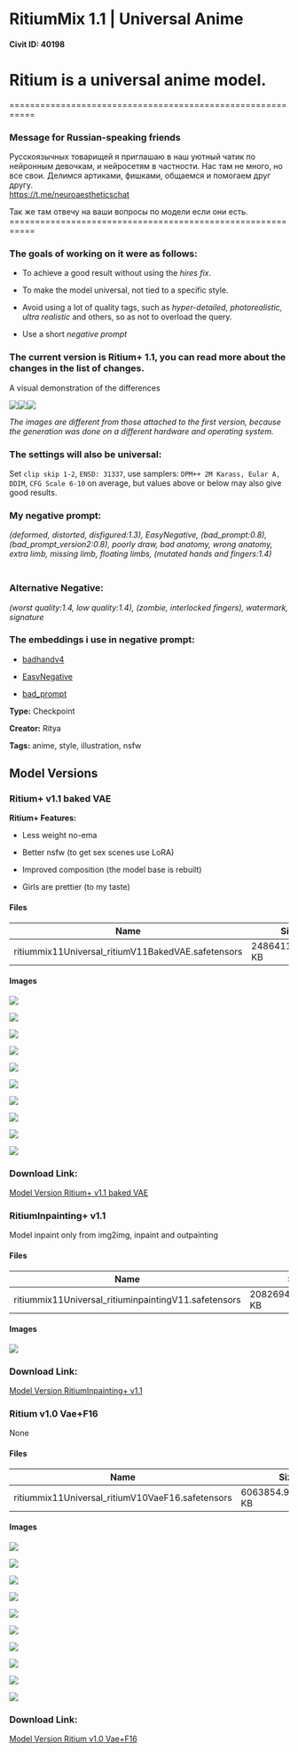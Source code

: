 # RitiumMix 1.1 | Universal Anime

#### Civit ID: 40198

<h1>Ritium is a universal anime model.</h1><p>===========================================================</p><h3>Message for Russian-speaking friends</h3><p>Русскоязычных товарищей я приглашаю в наш уютный чатик по нейронным девочкам, и нейросетям в частности. Нас там не много, но все свои. Делимся артиками, фишками, общаемся и помогаем друг другу.<br /><a target="_blank" rel="ugc" href="https://t.me/neuroaestheticschat">https://t.me/neuroaestheticschat</a></p><p>Так же там отвечу на ваши вопросы по модели если они есть.<br />===========================================================</p><h3>The goals of working on it were as follows:</h3><ul><li><p>To achieve a good result without using the <em>hires fix</em>.</p></li><li><p>To make the model universal, not tied to a specific style.</p></li><li><p>Avoid using a lot of quality tags, such as <em>hyper-detailed, photorealistic, ultra realistic</em> and others, so as not to overload the query.</p></li><li><p>Use a short <em>negative prompt</em></p></li></ul><h3>The current version is Ritium+ 1.1, you can read more about the changes in the list of changes.</h3><p>A visual demonstration of the differences</p><img src="https://imagecache.civitai.com/xG1nkqKTMzGDvpLrqFT7WA/0b0c1b82-0dcc-4f73-a12f-3e1bce648200/width=525/0b0c1b82-0dcc-4f73-a12f-3e1bce648200.jpeg" /><img src="https://imagecache.civitai.com/xG1nkqKTMzGDvpLrqFT7WA/c70259c4-1e70-4bed-f6f9-01802340fe00/width=525/c70259c4-1e70-4bed-f6f9-01802340fe00.jpeg" /><img src="https://imagecache.civitai.com/xG1nkqKTMzGDvpLrqFT7WA/8944fda2-4dc3-45a4-3bfd-403c4eb5df00/width=525/8944fda2-4dc3-45a4-3bfd-403c4eb5df00.jpeg" /><p><em>The images are different from those attached to the first version, because the generation was done on a different hardware and operating system.</em></p><p></p><h3>The settings will also be universal:</h3><p>Set <code>clip skip 1-2</code>, <code>ENSD: 31337</code>, use samplers: <code>DPM++ 2M Karass, Eular A, DDIM</code>, <code>CFG Scale 6-10</code> on average, but values above or below may also give good results.</p><p></p><h3>My negative prompt:</h3><p><em>(deformed, distorted, disfigured:1.3), EasyNegative, (bad_prompt:0.8), (bad_prompt_version2:0.8), poorly draw, bad anatomy, wrong anatomy, extra limb, missing limb, floating limbs, (mutated hands and fingers:1.4)</em></p><h3><br /><strong>Alternative Negative:</strong></h3><p><em>(worst quality:1.4, low quality:1.4), (zombie, interlocked fingers), watermark, signature</em></p><p></p><h3>The embeddings i use in negative prompt:</h3><ul><li><p><a target="_blank" rel="ugc" href="https://civitai.com/models/16993/badhandv4-animeillustdiffusion">badhandv4</a></p></li><li><p><a target="_blank" rel="ugc" href="https://civitai.com/models/7808/easynegative">EasyNegative</a></p></li><li><p><a target="_blank" rel="ugc" href="https://huggingface.co/datasets/Nerfgun3/bad_prompt/tree/main">bad_prompt</a></p></li></ul>

**Type:** Checkpoint

**Creator:** Ritya

**Tags:** anime, style, illustration, nsfw

## Model Versions

### Ritium+ v1.1 baked VAE

<p><strong>Ritium+ Features:</strong></p><ul><li><p>Less weight no-ema</p></li><li><p>Better nsfw (to get sex scenes use LoRA)</p></li><li><p>Improved composition (the model base is rebuilt)</p></li><li><p>Girls are prettier (to my taste)</p></li></ul>

#### Files

| Name | Size | Type | Format | Download Url | AutoV1 | AutoV2 | SHA256 | CRC32 | BLAKE3 |
| --- | --- | --- | --- | --- | --- | --- | --- | --- | --- |
| ritiummix11Universal_ritiumV11BakedVAE.safetensors | 2486411.546875 KB | Model | SafeTensor | https://civitai.com/api/download/models/48084 | 0DFCCB7D | AC87FE801B | AC87FE801BF48064D6AF984A8B2DBACFE0E2B93444D9A3BF21CF620C3CB8F304 | FA56F1A3 | 54BD3DCCEFB1D209FEDDD066CA04F3FCBFA4EF3FBD95190A7E5E6F4C9721B870 |

#### Images

<p><img src="https://image.civitai.com/xG1nkqKTMzGDvpLrqFT7WA/8c44ccb4-eceb-4f73-1528-7d3645a69100/width=450/516981.jpeg" /></p>

<p><img src="https://image.civitai.com/xG1nkqKTMzGDvpLrqFT7WA/f8614c68-39ba-4911-860c-646090aa9400/width=450/516984.jpeg" /></p>

<p><img src="https://image.civitai.com/xG1nkqKTMzGDvpLrqFT7WA/39126c2c-e342-40e2-76b8-7c6858779200/width=450/516980.jpeg" /></p>

<p><img src="https://image.civitai.com/xG1nkqKTMzGDvpLrqFT7WA/f4c9804d-9f22-4e54-cbe2-6be05542a400/width=450/516977.jpeg" /></p>

<p><img src="https://image.civitai.com/xG1nkqKTMzGDvpLrqFT7WA/14b71bd6-6b2d-4430-8e77-a43824b7a800/width=450/516983.jpeg" /></p>

<p><img src="https://image.civitai.com/xG1nkqKTMzGDvpLrqFT7WA/f6098715-3b7a-4a4b-9dd1-09248378b300/width=450/516976.jpeg" /></p>

<p><img src="https://image.civitai.com/xG1nkqKTMzGDvpLrqFT7WA/a60f8a38-079e-42e7-18b5-e76c79ae2c00/width=450/516978.jpeg" /></p>

<p><img src="https://image.civitai.com/xG1nkqKTMzGDvpLrqFT7WA/b1595d39-8838-4b3c-b282-57c46a889200/width=450/516979.jpeg" /></p>

<p><img src="https://image.civitai.com/xG1nkqKTMzGDvpLrqFT7WA/8b21f3c3-534e-4eac-6a8d-e02b803de300/width=450/516974.jpeg" /></p>

<p><img src="https://image.civitai.com/xG1nkqKTMzGDvpLrqFT7WA/21a3d4a9-5eaf-414a-3923-507fd2f5f200/width=450/516982.jpeg" /></p>

### Download Link:

[Model Version Ritium+ v1.1 baked VAE](https://civitai.com/api/download/models/48084)

### RitiumInpainting+ v1.1

<p>Model inpaint only from img2img, inpaint and outpainting</p>

#### Files

| Name | Size | Type | Format | Download Url | AutoV1 | AutoV2 | SHA256 | CRC32 | BLAKE3 |
| --- | --- | --- | --- | --- | --- | --- | --- | --- | --- |
| ritiummix11Universal_ritiuminpaintingV11.safetensors | 2082694.654296875 KB | Model | SafeTensor | https://civitai.com/api/download/models/48076 | 1B657958 | 34015E5A25 | 34015E5A253B7B051C7DD1A18D35E7887C25C127133392890C9A27A3562E7823 | 990650B3 | 07532AD302D44A687852412F1FFFC52611EE85E8F8F1AEA3DA26C4255D768AB3 |

#### Images

<p><img src="https://image.civitai.com/xG1nkqKTMzGDvpLrqFT7WA/ea7a6b75-2b10-4247-2271-b7aac0097700/width=450/516869.jpeg" /></p>

### Download Link:

[Model Version RitiumInpainting+ v1.1](https://civitai.com/api/download/models/48076)

### Ritium v1.0 Vae+F16

None

#### Files

| Name | Size | Type | Format | Download Url | AutoV1 | AutoV2 | SHA256 | CRC32 | BLAKE3 |
| --- | --- | --- | --- | --- | --- | --- | --- | --- | --- |
| ritiummix11Universal_ritiumV10VaeF16.safetensors | 6063854.982421875 KB | Model | SafeTensor | https://civitai.com/api/download/models/45553 | 12E244DA | 4594F96AA0 | 4594F96AA071E58B88794C4BADB0162F64C0FA43D90EC5CB8A6CF60C2B0C92C5 | B40930EC | 6FA422E73D7B83D45B7251DB43F222F6B4B91AF75DEAF3AC50D4D0A2A9DEF7E5 |

#### Images

<p><img src="https://image.civitai.com/xG1nkqKTMzGDvpLrqFT7WA/d280353c-e90a-475d-d51f-92db668fea00/width=450/494020.jpeg" /></p>

<p><img src="https://image.civitai.com/xG1nkqKTMzGDvpLrqFT7WA/8763c574-6120-447a-aab1-cd2fcea0a000/width=450/493332.jpeg" /></p>

<p><img src="https://image.civitai.com/xG1nkqKTMzGDvpLrqFT7WA/6d971e37-f5fc-42b1-a567-862b319a1a00/width=450/493338.jpeg" /></p>

<p><img src="https://image.civitai.com/xG1nkqKTMzGDvpLrqFT7WA/33a0d10f-1011-4e53-6525-669e7914ba00/width=450/493336.jpeg" /></p>

<p><img src="https://image.civitai.com/xG1nkqKTMzGDvpLrqFT7WA/877362f4-ee7f-4465-62eb-4e8151979200/width=450/493339.jpeg" /></p>

<p><img src="https://image.civitai.com/xG1nkqKTMzGDvpLrqFT7WA/3a759435-41f2-4deb-ff9b-3a11de484300/width=450/493335.jpeg" /></p>

<p><img src="https://image.civitai.com/xG1nkqKTMzGDvpLrqFT7WA/2d18309c-9bc7-4cbb-9bc2-ec12b3078f00/width=450/493337.jpeg" /></p>

<p><img src="https://image.civitai.com/xG1nkqKTMzGDvpLrqFT7WA/2789b4c1-95f9-4e7c-195a-f09831875500/width=450/493334.jpeg" /></p>

<p><img src="https://image.civitai.com/xG1nkqKTMzGDvpLrqFT7WA/ea9ac592-578f-49d6-d64b-49f4ac97f300/width=450/493340.jpeg" /></p>

<p><img src="https://image.civitai.com/xG1nkqKTMzGDvpLrqFT7WA/40ccee43-b84b-48de-51dd-8c4eded0ae00/width=450/493341.jpeg" /></p>

### Download Link:

[Model Version Ritium v1.0 Vae+F16](https://civitai.com/api/download/models/45553)


